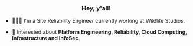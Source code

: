 <h3 align="center">Hey, y'all!</h3>

- 👩🏼‍💻 I'm a Site Reliability Engineer currently working at Wildlife Studios.

- 💬 Interested about **Platform Engineering, Reliability, Cloud Computing, Infrastructure and InfoSec**.
